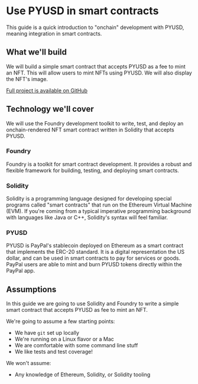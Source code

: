 # Use PYUSD in smart contracts

This guide is a quick introduction to "onchain" development with PYUSD, meaning integration in smart contracts.

## What we'll build

We will build a simple smart contract that accepts PYUSD as a fee to mint an NFT. This will allow users to mint NFTs using PYUSD. We will also display the NFT's image.

[Full project is available on GitHub](https://github.com/mono-koto/build-with-pyusd/)

## Technology we'll cover

We will use the Foundry development toolkit to write, test, and deploy an onchain-rendered NFT smart contract written in Solidity that accepts PYUSD.

### Foundry

Foundry is a toolkit for smart contract development. It provides a robust and flexible framework for building, testing, and deploying smart contracts.

### Solidity

Solidity is a programming language designed for developing special programs called "smart contracts" that run on the Ethereum Virtual Machine (EVM). If you're coming from a typical imperative programming background with languages like Java or C++, Solidity's syntax will feel familiar.

### PYUSD

PYUSD is PayPal's stablecoin deployed on Ethereum as a smart contract that implements the ERC-20 standard. It is a digital representation the US dollar, and can be used in smart contracts to pay for services or goods. PayPal users are able to mint and burn PYUSD tokens directly within the PayPal app.

## Assumptions

In this guide we are going to use Solidity and Foundry to write a simple smart contract that accepts PYUSD as fee to mint an NFT.

We're going to assume a few starting points:

- We have `git` set up locally
- We're running on a Linux flavor or a Mac
- We are comfortable with some command line stuff
- We like tests and test coverage!

We won't assume:

- Any knowledge of Ethereum, Solidity, or Solidity tooling
